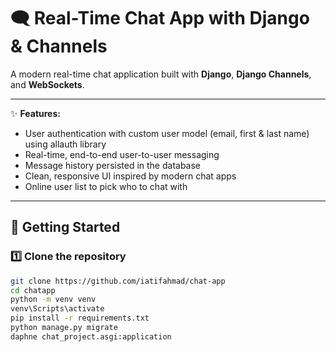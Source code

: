 # 🗨️ Real-Time Chat App with Django & Channels

A modern real-time chat application built with **Django**, **Django Channels**, and **WebSockets**.

---

✨ **Features:**

* User authentication with custom user model (email, first & last name) using  allauth library
* Real-time, end-to-end user-to-user messaging
* Message history persisted in the database
* Clean, responsive UI inspired by modern chat apps
* Online user list to pick who to chat with

---

## 🚀 Getting Started

### 1️⃣ Clone the repository

```bash
git clone https://github.com/iatifahmad/chat-app
cd chatapp
python -m venv venv
venv\Scripts\activate
pip install -r requirements.txt
python manage.py migrate
daphne chat_project.asgi:application
